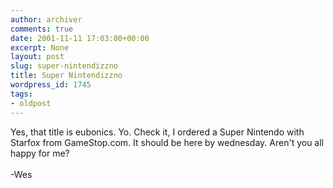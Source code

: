 ```yaml
---
author: archiver
comments: true
date: 2001-11-11 17:03:00+00:00
excerpt: None
layout: post
slug: super-nintendizzno
title: Super Nintendizzno
wordpress_id: 1745
tags:
- oldpost
---
```


Yes, that title is eubonics.  Yo.  Check it, I ordered a Super Nintendo with Starfox from GameStop.com.  It should be here by wednesday.  Aren't you all happy for me?<br /><br />-Wes